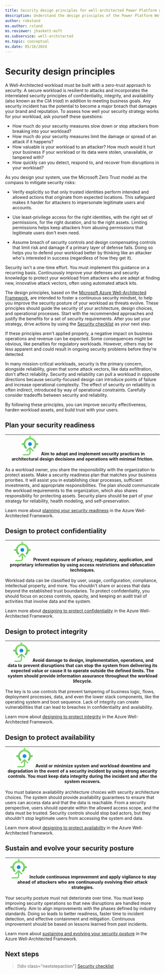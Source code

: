 ```yaml
---
title: Security design principles for well-architected Power Platform workloads
description: Understand the design principles of the Power Platform Well-Architected Security pillar.
author: robstand
ms.author: rstand
ms.reviewer: jhaskett-msft
ms.subservice: well-architected
ms.topic: conceptual
ms.date: 05/16/2024
---
```


# Security design principles

A Well-Architected workload must be built with a zero-trust approach to security. A secure workload is resilient to attacks and incorporates the interrelated security principles of confidentiality, integrity, and availability (also known as the *CIA triad*) in addition to meeting business goals. Any security incident has the potential to become a major breach that damages your brand and reputation. To assess how well your security strategy works for your workload, ask yourself these questions:

- How much do your security measures slow down or stop attackers from breaking into your workload?
- How much do your security measures limit the damage or spread of an attack if it happens?
- How valuable is your workload to an attacker? How much would it hurt your business if your workload or its data were stolen, unavailable, or tampered with?
- How quickly can you detect, respond to, and recover from disruptions in your workload?

As you design your system, use the Microsoft Zero Trust model as the compass to mitigate security risks:

- Verify explicitly so that only trusted identities perform intended and allowed actions that originate from expected locations. This safeguard makes it harder for attackers to impersonate legitimate users and accounts.

- Use least-privilege access for the right identities, with the right set of permissions, for the right duration, and to the right assets. Limiting permissions helps keep attackers from abusing permissions that legitimate users don't even need.

- Assume breach of security controls and design compensating controls that limit risk and damage if a primary layer of defense fails. Doing so helps you to defend your workload better by thinking like an attacker who's interested in success (regardless of how they get it).

Security isn't a one-time effort. You must implement this guidance on a recurring basis. Continuously improve your defenses and security knowledge to protect your workload from attackers who are adept at finding new, innovative attack vectors, often using automated attack kits.

The design principles, based on the [Microsoft Azure Well-Architected Framework](/azure/well-architected), are intended to foster a continuous security mindset, to help you improve the security posture of your workload as threats evolve. These principles should guide the security of your architecture, design choices, and operational processes. Start with the recommended approaches and justify the benefits for a set of security requirements. After you set your strategy, drive actions by using the [Security checklist](checklist.md) as your next step.

If these principles aren't applied properly, a negative impact on business operations and revenue can be expected. Some consequences might be obvious, like penalties for regulatory workloads. However, others may be less apparent and could result in ongoing security problems before they're detected.

In many mission-critical workloads, security is the primary concern, alongside reliability, given that some attack vectors, like data exfiltration, don't affect reliability. Security and reliability can pull a workload in opposite directions because security-focused design can introduce points of failure and increase operational complexity. The effect of security on reliability is often indirect, introduced by way of operational constraints. Carefully consider tradeoffs between security and reliability.

By following these principles, you can improve security effectiveness, harden workload assets, and build trust with your users.

## Plan your security readiness

|![Goal icon](../_images/goal.svg) Aim to adopt and implement security practices in architectural design decisions and operations with minimal friction.|
|--|

As a workload owner, you share the responsibility with the organization to protect assets. Make a security readiness plan that matches your business priorities. It will assist you in establishing clear processes, sufficient investments, and appropriate responsibilities. The plan should communicate the workload requirements to the organization, which also shares responsibility for protecting assets. Security plans should be part of your strategy for reliability, health modeling, and self-preservation.

Learn more about [planning your security readiness](/azure/well-architected/security/principles#plan-your-security-readiness) in the Azure Well-Architected Framework.

## Design to protect confidentiality

|![Goal icon](../_images/goal.svg) Prevent exposure of privacy, regulatory, application, and proprietary information by using access restrictions and obfuscation techniques.|
|--|  

Workload data can be classified by user, usage, configuration, compliance, intellectual property, and more. You shouldn't share or access that data beyond the established trust boundaries. To protect confidentiality, you should focus on access controls, opacity, and keeping an audit trail of activities that involve data and the system.

Learn more about [designing to protect confidentiality](/azure/well-architected/security/principles#design-to-protect-confidentiality) in the Azure Well-Architected Framework.

## Design to protect integrity

|![Goal icon](../_images/goal.svg) Avoid damage to design, implementation, operations, and data to prevent disruptions that can stop the system from delivering its expected value or cause it to operate outside the defined limits. The system should provide information assurance throughout the workload lifecycle.|
|--|

The key is to use controls that prevent tampering of business logic, flows, deployment processes, data, and even the lower stack components, like the operating system and boot sequence. Lack of integrity can create vulnerabilities that can lead to breaches in confidentiality and availability.

Learn more about [designing to protect integrity](/azure/well-architected/security/principles#design-to-protect-integrity) in the Azure Well-Architected Framework.

## Design to protect availability

|![Goal icon](../_images/goal.svg) Avoid or minimize system and workload downtime and degradation in the event of a security incident by using strong security controls. You must keep data integrity during the incident and after the system recovers.|
|--|

You must balance availability architecture choices with security architecture choices. The system should provide availability guarantees to ensure that users can access data and that the data is reachable. From a security perspective, users should operate within the allowed access scope, and the data must be trusted. Security controls should stop bad actors, but they shouldn't stop legitimate users from accessing the system and data.

Learn more about [designing to protect availability](/azure/well-architected/security/principles#design-to-protect-availability) in the Azure Well-Architected Framework.

## Sustain and evolve your security posture

|![Goal icon](../_images/goal.svg) Include continuous improvement and apply vigilance to stay ahead of attackers who are continuously evolving their attack strategies.|
|--|

Your security posture must not deteriorate over time. You must keep improving security operations so that new disruptions are handled more effectively. Aim to align improvements with the phases defined by industry standards. Doing so leads to better readiness, faster time to incident detection, and effective containment and mitigation. Continuous improvement should be based on lessons learned from past incidents.

Learn more about [sustaining and evolving your security posture](/azure/well-architected/security/principles#sustain-and-evolve-your-security-posture) in the Azure Well-Architected Framework.

## Next steps

> [!div class="nextstepaction"]
> [Security checklist](checklist.md)
